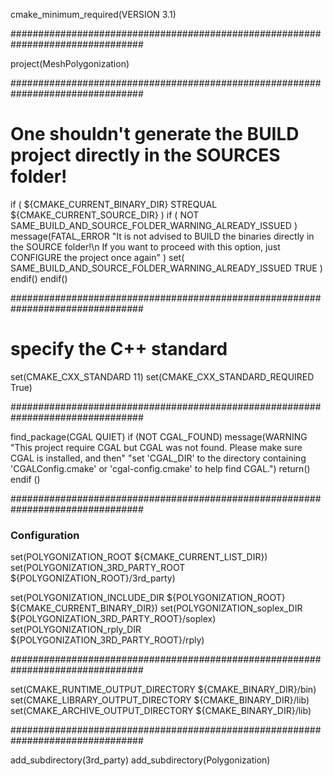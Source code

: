 cmake_minimum_required(VERSION 3.1)

################################################################################

project(MeshPolygonization)

################################################################################

# One shouldn't generate the BUILD project directly in the SOURCES folder!
if ( ${CMAKE_CURRENT_BINARY_DIR} STREQUAL ${CMAKE_CURRENT_SOURCE_DIR} )
        if ( NOT SAME_BUILD_AND_SOURCE_FOLDER_WARNING_ALREADY_ISSUED )
                message(FATAL_ERROR
                    "It is not advised to BUILD the binaries directly in the SOURCE folder!\n If
                    you want to proceed with this option, just CONFIGURE the project once again" )
                set( SAME_BUILD_AND_SOURCE_FOLDER_WARNING_ALREADY_ISSUED TRUE )
        endif()
endif()

################################################################################

# specify the C++ standard
set(CMAKE_CXX_STANDARD 11)
set(CMAKE_CXX_STANDARD_REQUIRED True)

################################################################################

find_package(CGAL QUIET)
if (NOT CGAL_FOUND)
    message(WARNING "This project require CGAL but CGAL was not found. Please make sure CGAL is installed, and then"
            "set 'CGAL_DIR' to the directory containing 'CGALConfig.cmake' or 'cgal-config.cmake' to help find CGAL.")
    return()
endif ()

################################################################################

### Configuration
set(POLYGONIZATION_ROOT             ${CMAKE_CURRENT_LIST_DIR})
set(POLYGONIZATION_3RD_PARTY_ROOT   ${POLYGONIZATION_ROOT}/3rd_party)

set(POLYGONIZATION_INCLUDE_DIR      ${POLYGONIZATION_ROOT} ${CMAKE_CURRENT_BINARY_DIR})
set(POLYGONIZATION_soplex_DIR       ${POLYGONIZATION_3RD_PARTY_ROOT}/soplex)
set(POLYGONIZATION_rply_DIR         ${POLYGONIZATION_3RD_PARTY_ROOT}/rply)

################################################################################

set(CMAKE_RUNTIME_OUTPUT_DIRECTORY  ${CMAKE_BINARY_DIR}/bin)
set(CMAKE_LIBRARY_OUTPUT_DIRECTORY  ${CMAKE_BINARY_DIR}/lib)
set(CMAKE_ARCHIVE_OUTPUT_DIRECTORY  ${CMAKE_BINARY_DIR}/lib)

################################################################################

add_subdirectory(3rd_party)
add_subdirectory(Polygonization)